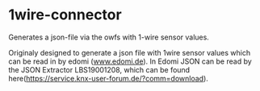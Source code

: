 # 1wire-connector
Generates a json-file via the owfs with 1-wire sensor values.

Originaly designed to generate a json file with 1wire sensor values which can be read in by edomi (www.edomi.de). In Edomi JSON can be read by the JSON Extractor LBS19001208, which can be found here(https://service.knx-user-forum.de/?comm=download). 
